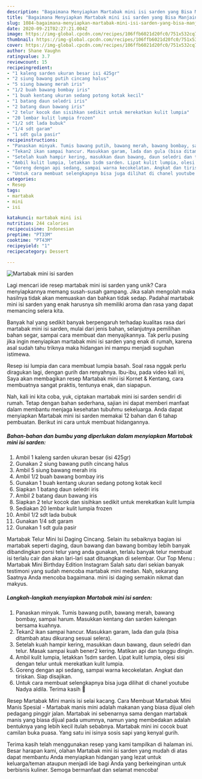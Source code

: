 ```yaml
---
description: "Bagaimana Menyiapkan Martabak mini isi sarden yang Bisa Manjain Lidah"
title: "Bagaimana Menyiapkan Martabak mini isi sarden yang Bisa Manjain Lidah"
slug: 1084-bagaimana-menyiapkan-martabak-mini-isi-sarden-yang-bisa-manjain-lidah
date: 2020-09-21T02:27:21.004Z
image: https://img-global.cpcdn.com/recipes/106ffb6021d20fc0/751x532cq70/martabak-mini-isi-sarden-foto-resep-utama.jpg
thumbnail: https://img-global.cpcdn.com/recipes/106ffb6021d20fc0/751x532cq70/martabak-mini-isi-sarden-foto-resep-utama.jpg
cover: https://img-global.cpcdn.com/recipes/106ffb6021d20fc0/751x532cq70/martabak-mini-isi-sarden-foto-resep-utama.jpg
author: Shane Vaughn
ratingvalue: 3.7
reviewcount: 15
recipeingredient:
- "1 kaleng sarden ukuran besar isi 425gr"
- "2 siung bawang putih cincang halus"
- "5 siung bawang merah iris"
- "1/2 buah bawang bombay iris"
- "1 buah kentang ukuran sedang potong kotak kecil"
- "1 batang daun seledri iris"
- "2 batang daun bawang iris"
- "2 telur kocok dan sisihkan sedikit untuk merekatkan kulit lumpia"
- "20 lembar kulit lumpia frozen"
- "1/2 sdt lada bubuk"
- "1/4 sdt garam"
- "1 sdt gula pasir"
recipeinstructions:
- "Panaskan minyak. Tumis bawang putih, bawang merah, bawang bombay, sampai harum. Masukkan kentang dan sarden kalengan bersama kuahnya."
- "Tekan2 ikan sampai hancur. Masukkan garam, lada dan gula (bisa ditambah atau dikurang sesuai selera)."
- "Setelah kuah hampir kering, masukkan daun bawang, daun seledri dan telur. Masak sampai kuah bener2 kering. Matikan api dan tunggu dingin."
- "Ambil kulit lumpia, letakkan 1sdm sarden. Lipat kulit lumpia, olesi sisi dengan telur untuk merekatkan kulit lumpia."
- "Goreng dengan api sedang, sampai warna kecokelatan. Angkat dan tiriskan. Siap disajikan."
- "Untuk cara membuat selengkapnya bisa juga dilihat di chanel youtube Nadya aldila. Terima kasih 🙏"
categories:
- Resep
tags:
- martabak
- mini
- isi

katakunci: martabak mini isi 
nutrition: 244 calories
recipecuisine: Indonesian
preptime: "PT33M"
cooktime: "PT43M"
recipeyield: "1"
recipecategory: Dessert

---
```



![Martabak mini isi sarden](https://img-global.cpcdn.com/recipes/106ffb6021d20fc0/751x532cq70/martabak-mini-isi-sarden-foto-resep-utama.jpg)

Lagi mencari ide resep martabak mini isi sarden yang unik? Cara menyiapkannya memang susah-susah gampang. Jika salah mengolah maka hasilnya tidak akan memuaskan dan bahkan tidak sedap. Padahal martabak mini isi sarden yang enak harusnya sih memiliki aroma dan rasa yang dapat memancing selera kita.

Banyak hal yang sedikit banyak berpengaruh terhadap kualitas rasa dari martabak mini isi sarden, mulai dari jenis bahan, selanjutnya pemilihan bahan segar, sampai cara membuat dan menyajikannya. Tak perlu pusing jika ingin menyiapkan martabak mini isi sarden yang enak di rumah, karena asal sudah tahu triknya maka hidangan ini mampu menjadi suguhan istimewa.

Resep isi lumpia dan cara membuat lumpia basah. Soal rasa nggak perlu diragukan lagi, dengan gurih dan renyahnya. Ibu-ibu, pada video kali ini, Saya akan membagikan resep Martabak mini isi Kornet &amp; Kentang, cara membuatnya sangat praktis, tentunya enak, dan siapapun.


Nah, kali ini kita coba, yuk, ciptakan martabak mini isi sarden sendiri di rumah. Tetap dengan bahan sederhana, sajian ini dapat memberi manfaat dalam membantu menjaga kesehatan tubuhmu sekeluarga. Anda dapat menyiapkan Martabak mini isi sarden memakai 12 bahan dan 6 tahap pembuatan. Berikut ini cara untuk membuat hidangannya.

<!--inarticleads1-->

##### Bahan-bahan dan bumbu yang diperlukan dalam menyiapkan Martabak mini isi sarden:

1. Ambil 1 kaleng sarden ukuran besar (isi 425gr)
1. Gunakan 2 siung bawang putih cincang halus
1. Ambil 5 siung bawang merah iris
1. Ambil 1/2 buah bawang bombay iris
1. Gunakan 1 buah kentang ukuran sedang potong kotak kecil
1. Siapkan 1 batang daun seledri iris
1. Ambil 2 batang daun bawang iris
1. Siapkan 2 telur kocok dan sisihkan sedikit untuk merekatkan kulit lumpia
1. Sediakan 20 lembar kulit lumpia frozen
1. Ambil 1/2 sdt lada bubuk
1. Gunakan 1/4 sdt garam
1. Gunakan 1 sdt gula pasir


Martabak Telur Mini Isi Daging Cincang. Selain itu sebaiknya bagian isi martabak seperti daging, daun bawang dan bawang bombay lebih banyak dibandingkan porsi telur yang anda gunakan, terlalu banyak telur membuat isi terlalu cair dan akan lari-lari saat dituangkan di selembar. Our Top Menu : Martabak Mini Birthday Edition Instagram Salah satu dari sekian banyak testimoni yang sudah mencoba martabak mini medan. Nah, sekarang Saatnya Anda mencoba bagaimana. mini isi daging semakin nikmat dan makyus. 

<!--inarticleads2-->

##### Langkah-langkah menyiapkan Martabak mini isi sarden:

1. Panaskan minyak. Tumis bawang putih, bawang merah, bawang bombay, sampai harum. Masukkan kentang dan sarden kalengan bersama kuahnya.
1. Tekan2 ikan sampai hancur. Masukkan garam, lada dan gula (bisa ditambah atau dikurang sesuai selera).
1. Setelah kuah hampir kering, masukkan daun bawang, daun seledri dan telur. Masak sampai kuah bener2 kering. Matikan api dan tunggu dingin.
1. Ambil kulit lumpia, letakkan 1sdm sarden. Lipat kulit lumpia, olesi sisi dengan telur untuk merekatkan kulit lumpia.
1. Goreng dengan api sedang, sampai warna kecokelatan. Angkat dan tiriskan. Siap disajikan.
1. Untuk cara membuat selengkapnya bisa juga dilihat di chanel youtube Nadya aldila. Terima kasih 🙏


Resep Martabak Mini manis isi selai kacang. Cara Membuat Martabak Mini Manis Spesial - Martabak manis mini adalah makanan yang biasa dijual oleh pedagang pinggir jalan. Martabak ini sebenarnya sama dengan martabak manis yang biasa dijual pada umumnya, namun yang membedakan adalah bentuknya yang lebih kecil itulah sebabnya. Martabak mini ini cocok buat camilan buka puasa. Yang satu ini isinya sosis sapi yang kenyal gurih. 

Terima kasih telah menggunakan resep yang kami tampilkan di halaman ini. Besar harapan kami, olahan Martabak mini isi sarden yang mudah di atas dapat membantu Anda menyiapkan hidangan yang lezat untuk keluarga/teman ataupun menjadi ide bagi Anda yang berkeinginan untuk berbisnis kuliner. Semoga bermanfaat dan selamat mencoba!
